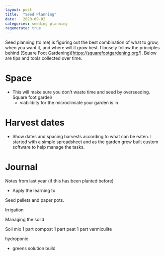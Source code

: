 ```yaml
---
layout: post
title:  "Seed Planning"
date:   2020-09-02
categories: seeding planning 
regenerate: true
---
```

 
<style style="text/css">

</style>
<script>

</script>
Seed planning (to me) is figuring out the best combination of what to grow, when you want it, and where will it grow best.  I loosely follow the principles behind (Square Foot Gardening)[https://squarefootgardening.org/].  Below are tips and tools collected over time.

# Space
- This will make sure you don't waste time and seed by overseeding.  Square foot gardei\
  - viabilibity for the microclimiate your garden is in
# Harvest dates
  - Show dates and spacing harvests according to what can be eaten.  I started with a simple spreadsheet and as the garden grew built custom software to help manage the tasks.
# Journal
 Notes from last year (if this has been planted before)
  - Apply the learning to  

Seed  pellets and paper pots.


Irrigation 

Managing the soild

  Soil mix
  1 part compost
  1 part peat
  1 part vermiculite


hydroponic
- greens
solution build
  


